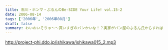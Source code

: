 ```yaml
---
title: 石川・ホンマ・ぶるんのBe-SIDE Your Life! vol.15-2
date: 2006-08-14
tags: ['2006年', '2006年08月']
draft: false
summary: おいおいそりゃ〜〜買いすぎのパンかいな！？実家がパン屋のぶるん氏からすればなんてことのない量であるがそんなたくさんのパンを夕食にと買い込んだホンマ・・・放送卓の上はメールと食いきれぬパンに覆われた状態で収録は続いたのでした。NAMAE
---
```


http://project-phi.ddo.jp/ishikawa/ishikawa015_2.mp3
